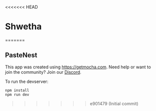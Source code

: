 <<<<<<< HEAD
# Shwetha
=======
## PasteNest

This app was created using https://getmocha.com.
Need help or want to join the community? Join our [Discord](https://discord.gg/shDEGBSe2d).

To run the devserver:
```
npm install
npm run dev
```
>>>>>>> e901479 (Initial commit)
